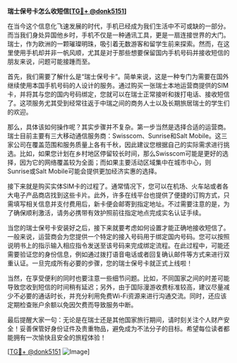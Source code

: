 **瑞士保号卡怎么收短信[[TG💪+ @donk5151](https://t.me/s/donk5151)]**

在当今这个信息化飞速发展的时代，手机已经成为我们生活中不可或缺的一部分。而当我们身处异国他乡时，手机不仅是一种通讯工具，更是一扇连接世界的大门。瑞士，作为欧洲的一颗璀璨明珠，吸引着无数游客和留学生前来探索。然而，在这里使用手机却并非一帆风顺，尤其是对于那些想要保留国内手机号码并接收短信的朋友来说，问题可能接踵而至。

首先，我们需要了解什么是“瑞士保号卡”。简单来说，这是一种专门为需要在国外继续使用本国手机号码的人设计的服务。通过购买一张瑞士本地运营商提供的SIM卡，并将其与您的国内号码绑定，您就可以在瑞士正常接听和拨打电话、接收短信了。这项服务尤其受到经常往返于中瑞之间的商务人士以及长期旅居瑞士的学生们的欢迎。

那么，具体该如何操作呢？其实步骤并不复杂。第一步当然是选择合适的运营商。瑞士目前主要有三大移动通信服务商：Swisscom、Sunrise和Salt Mobile。这三家公司在覆盖范围和服务质量上各有千秋，因此建议您根据自己的实际需求进行挑选。比如，如果您计划在乡村地区停留较长时间，那么Swisscom可能是更好的选择，因为它的网络覆盖较为全面；而如果主要活动区域集中在城市中心，则Sunrise或Salt Mobile可能会提供更加经济实惠的选择。

接下来就是购买实体SIM卡的过程了。通常情况下，您可以在机场、火车站或者各大电子产品商店找到这些卡片。此外，许多在线平台也提供了便捷的订购方式，只需填写相关信息并支付费用后，新卡便会邮寄到指定地址。不过需要注意的是，为了确保顺利激活，请务必携带有效护照前往指定地点完成实名认证手续。

当您的瑞士保号卡安装好之后，接下来就要考虑如何设置才能正确地接收短信了。一般来说，运营商会为您提供一个特定的接入号码用于绑定国内号码。您可以按照说明书上的指示输入相应指令发送至该号码来完成绑定流程。在此过程中，可能还需要验证您的身份信息，例如通过拨打语音电话或者回复确认邮件等方式来进行双重认证。一旦完成所有必要的步骤，您的瑞士保号卡就正式上线啦！

当然，在享受便利的同时也要注意一些细节问题。比如，不同国家之间的时差可能导致您收到短信的时间稍有延迟；另外，由于国际漫游收费标准较高，建议尽量减少不必要的通话时长，并充分利用免费Wi-Fi资源来进行沟通交流。同时，还应该定期检查账户余额以免因欠费而导致服务中断。

最后提醒大家一句：无论是在瑞士还是其他国家旅行期间，请时刻关注个人财产安全！妥善保管好身份证件及贵重物品，避免成为不法分子的目标。希望每位读者都能拥有一次愉快且安全的旅程体验！

[[TG💪+ @donk5151](https://t.me/s/donk5151) ![Image](https://i.postimg.cc/rwNCRYN7/Snipaste-2025-04-30-17-27-05.png)]